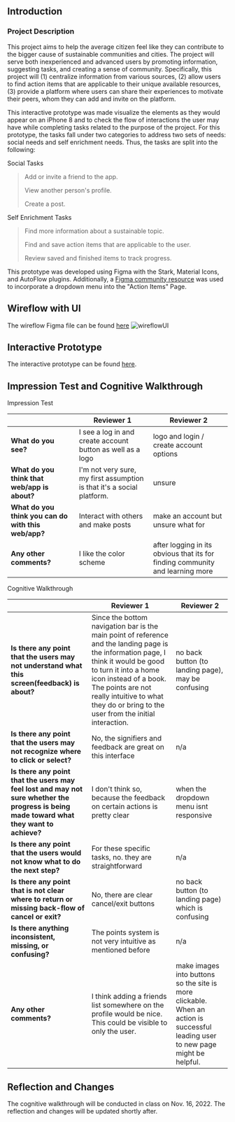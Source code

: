 ## Introduction

### Project Description
This project aims to help the average citizen feel like they can contribute to the bigger cause of sustainable communities and cities. The project will serve both inexperienced and advanced users by promoting information, suggesting tasks, and creating a sense of community. Specifically, this project will (1) centralize information from various sources, (2) allow users to find action items that are applicable to their unique available resources, (3) provide a platform where users can share their experiences to motivate their peers, whom they can add and invite on the platform. 

This interactive prototype was made visualize the elements as they would appear on an iPhone 8 and to check the flow of interactions the user may have while completing tasks related to the purpose of the project. For this prototype, the tasks fall under two categories to address two sets of needs: social needs and self enrichment needs. Thus, the tasks are split into the following:

Social Tasks
> Add or invite a friend to the app.
> 
> View another person's profile.
> 
> Create a post.

Self Enrichment Tasks
> Find more information about a sustainable topic.
> 
> Find and save action items that are applicable to the user.
> 
> Review saved and finished items to track progress. 

This prototype was developed using Figma with the Stark, Material Icons, and AutoFlow plugins. Additionally, a [Figma community resource](https://www.figma.com/community/file/1059520912220032057) was used to incorporate a dropdown menu into the "Action Items" Page. 

## Wireflow with UI
The wireflow Figma file can be found [here](https://www.figma.com/file/6f0U03cVQLa9Wl2gqnvHvO/High-Fidelity-Prototype?node-id=0%3A1)
![wireflowUI](https://user-images.githubusercontent.com/92239472/202095405-e117c2a3-27b4-4d67-ab41-8884c2ce72a8.png)

## Interactive Prototype
The interactive prototype can be found [here](https://www.figma.com/proto/6f0U03cVQLa9Wl2gqnvHvO/High-Fidelity-Prototype?page-id=0%3A1&node-id=2%3A2&viewport=466%2C375%2C0.12&scaling=scale-down&starting-point-node-id=2%3A2). 

## Impression Test and Cognitive Walkthrough
 
 Impression Test 
 
|   | Reviewer 1 | Reviewer 2 |
|---|---|---|
|**What do you see?**| I see a log in and create account button as well as a logo | logo and login / create account options|
|**What do you think that web/app is about?**|I'm not very sure, my first assumption is that it's a social platform. | unsure| 
|**What do you think you can do with this web/app?**| Interact with others and make posts | make an account but unsure what for|
|**Any other comments?**| I like the color scheme | after logging in its obvious that its for finding community and learning more |

Cognitive Walkthrough
 
|   | Reviewer 1 | Reviewer 2 |
|---|---|---|
|**Is there any point that the users may not understand what this screen(feedback) is about?**|Since the bottom navigation bar is the main point of reference and the landing page is the information page, I think it would be good to turn it into a home icon instead of a book. The points are not really intuitive to what they do or bring to the user from the initial interaction.|no back button (to landing page), may be confusing|
|**Is there any point that the users may not recognize where to click or select?**|No, the signifiers and feedback are great on this interface|n/a|
|**Is there any point that the users may feel lost and may not sure whether the progress is being made toward what they want to achieve?**|I don't think so, because the feedback on certain actions is pretty clear|when the dropdown menu isnt responsive|
|**Is there any point that the users would not know what to do the next step?**|For these specific tasks, no. they are straightforward|n/a|
|**Is there any point that is not clear where to return or missing back-flow of cancel or exit?**|No, there are clear cancel/exit buttons|no back button (to landing page) which is confusing|
|**Is there anything inconsistent, missing, or confusing?**|The points system is not very intuitive as mentioned before|n/a|
|**Any other comments?**|I think adding a friends list somewhere on the profile would be nice. This could be visible to only the user.| make images into buttons so the site is more clickable. When an action is successful leading user to new page might be helpful.|

## Reflection and Changes 
The cognitive walkthrough will be conducted in class on Nov. 16, 2022. The reflection and changes will be updated shortly after.
